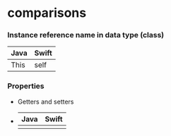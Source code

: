 # comparisons

### Instance reference name in data type (class)

Java | Swift
---- | -----
This | self

### Properties

* Getters and setters

* Java | Swift
  ---- | -----
       | 
